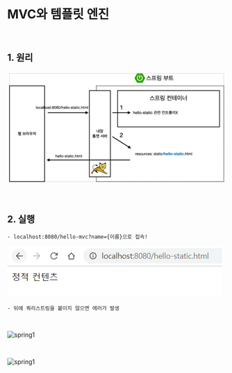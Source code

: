 # MVC와 템플릿 엔진

<br>

## 1. 원리

![spring1](https://github.com/daldalhada/SpringbootRec1/blob/master/image/2-1/spring2.PNG)

<br>

## 2. 실행

    - localhost:8080/hello-mvc?name={이름}으로 접속!
    
![spring1](https://github.com/daldalhada/SpringbootRec1/blob/master/image/2-1/spring1.PNG)

    - 뒤에 쿼리스트링을 붙이지 않으면 에러가 발생 
  
<br>  
    
![spring1](https://github.com/daldalhada/SpringbootRec1/blob/master/image/2-1/spring3.PNG)

<br>

![spring1](https://github.com/daldalhada/SpringbootRec1/blob/master/image/2-1/spring4.PNG)

<br>

